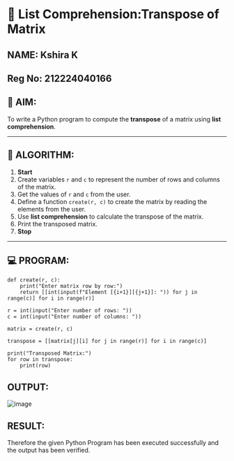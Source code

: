 # 🧮 List Comprehension:Transpose of Matrix 
## NAME: Kshira K
## Reg No: 212224040166
## 🎯 AIM:
To write a Python program to compute the **transpose** of a matrix using **list comprehension**.

---

## 🧠 ALGORITHM:

1. **Start**
2. Create variables `r` and `c` to represent the number of rows and columns of the matrix.
3. Get the values of `r` and `c` from the user.
4. Define a function `create(r, c)` to create the matrix by reading the elements from the user.
5. Use **list comprehension** to calculate the transpose of the matrix.
6. Print the transposed matrix.
7. **Stop**

---

## 💻 PROGRAM:
```
def create(r, c):
    print("Enter matrix row by row:")
    return [[int(input(f"Element [{i+1}][{j+1}]: ")) for j in range(c)] for i in range(r)]

r = int(input("Enter number of rows: "))
c = int(input("Enter number of columns: "))

matrix = create(r, c)

transpose = [[matrix[j][i] for j in range(r)] for i in range(c)]

print("Transposed Matrix:")
for row in transpose:
    print(row)

```

## OUTPUT:
![image](https://github.com/user-attachments/assets/15ee4f22-a79d-41f1-81b3-88d2b8d92346)

## RESULT:
Therefore the given Python Program has been executed successfully and the output has been verified.
